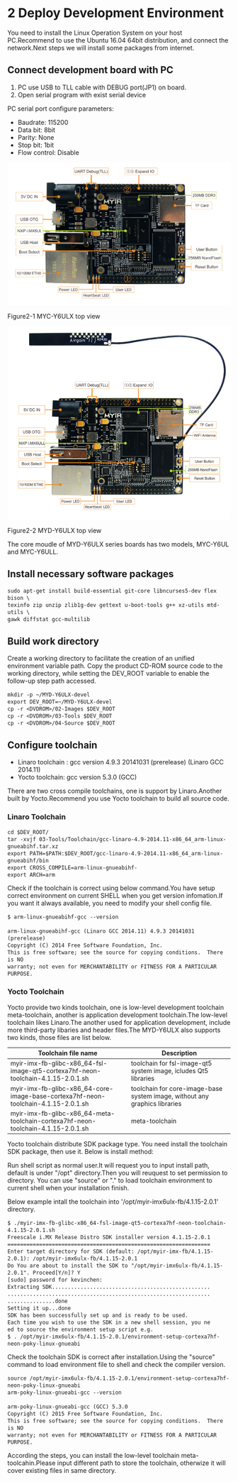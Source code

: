 # 2 Deploy Development Environment

You need to install the Linux Operation System on your host PC.Recommend to use the Ubuntu 16.04 64bit distribution, and connect the network.Next steps we will install some packages from internet.

## Connect development board with PC

1. PC use USB to TLL cable with DEBUG port(JP1) on board.
2. Open serial program with exist serial device

PC serial port configure parameters:

* Baudrate: 115200
* Data bit: 8bit
* Parity: None
* Stop bit: 1bit
* Flow control: Disable

![](image/2-1.png)

Figure2-1 MYC-Y6ULX top view

![](image/2-2.png)

Figure2-2 MYD-Y6ULX top view

The core moudle of MYD-Y6ULX series boards has two models, MYC-Y6UL and MYC-Y6ULL.

## Install necessary software packages

```
sudo apt-get install build-essential git-core libncurses5-dev flex bison \
texinfo zip unzip zlib1g-dev gettext u-boot-tools g++ xz-utils mtd-utils \
gawk diffstat gcc-multilib
```

## Build work directory
Create a working directory to facilitate the creation of an unified environment variable path. Copy the product CD-ROM source code to the working directory, while setting the DEV_ROOT variable to enable the follow-up step path accessed.

```
mkdir -p ~/MYD-Y6ULX-devel
export DEV_ROOT=~/MYD-Y6ULX-devel
cp -r <DVDROM>/02-Images $DEV_ROOT
cp -r <DVDROM>/03-Tools $DEV_ROOT
cp -r <DVDROM>/04-Source $DEV_ROOT
```  

## Configure toolchain

- Linaro toolchain : gcc version 4.9.3 20141031 (prerelease) (Linaro GCC 2014.11)
- Yocto toolchain: gcc version 5.3.0 (GCC)

There are two cross compile toolchains, one is support by Linaro.Another built by Yocto.Recommend you use Yocto toolchain to build all source code.

### Linaro Toolchain

```
cd $DEV_ROOT/
tar -xvjf 03-Tools/Toolchain/gcc-linaro-4.9-2014.11-x86_64_arm-linux-gnueabihf.tar.xz
export PATH=$PATH:$DEV_ROOT/gcc-linaro-4.9-2014.11-x86_64_arm-linux-gnueabihf/bin
export CROSS_COMPILE=arm-linux-gnueabihf-
export ARCH=arm
```

Check if the toolchain is correct using below command.You have setup correct environment on current SHELL when you get version infomation.If you want it always available, you need to modify your shell config file.

```
$ arm-linux-gnueabihf-gcc --version

arm-linux-gnueabihf-gcc (Linaro GCC 2014.11) 4.9.3 20141031 (prerelease)
Copyright (C) 2014 Free Software Foundation, Inc.
This is free software; see the source for copying conditions.  There is NO
warranty; not even for MERCHANTABILITY or FITNESS FOR A PARTICULAR PURPOSE.
```

### Yocto Toolchain

Yocto provide two kinds toolchain, one is low-level development toolchain meta-toolchain, another is application development toolchain.The low-level toolchain likes Linaro.The another used for application development, include more third-party libaries and header files.The MYD-Y6ULX also supports two kinds, those files are list below.

Toolchain file name | Description
------------ | -----
myir-imx-fb-glibc-x86_64-fsl-image-qt5-cortexa7hf-neon-toolchain-4.1.15-2.0.1.sh | toolchain for fsl-image-qt5 system image, icludes Qt5 libraries
myir-imx-fb-glibc-x86_64-core-image-base-cortexa7hf-neon-toolchain-4.1.15-2.0.1.sh | toolchain for core-image-base system image, without any graphics libraries
myir-imx-fb-glibc-x86_64-meta-toolchain-cortexa7hf-neon-toolchain-4.1.15-2.0.1.sh | meta-toolchain


Yocto toolchain distribute SDK package type. You need install the toolchain SDK package, then use it. Below is install method:

Run shell script as normal user.It will request you to input install path, default is under "/opt" directory.Then you will reuquest to set permission to directory. You can use "source" or "." to load toolchain environment to current shell when your installation finish.

Below example intall the toolchain into '/opt/myir-imx6ulx-fb/4.1.15-2.0.1' directory.

```
$ ./myir-imx-fb-glibc-x86_64-fsl-image-qt5-cortexa7hf-neon-toolchain-4.1.15-2.0.1.sh 
Freescale i.MX Release Distro SDK installer version 4.1.15-2.0.1
================================================================
Enter target directory for SDK (default: /opt/myir-imx-fb/4.1.15-2.0.1): /opt/myir-imx6ulx-fb/4.1.15-2.0.1
Do You are about to install the SDK to "/opt/myir-imx6ulx-fb/4.1.15-2.0.1". Proceed[Y/n]? Y
[sudo] password for kevinchen: 
Extracting SDK..................................................
................................................................
...............done
Setting it up...done
SDK has been successfully set up and is ready to be used.
Each time you wish to use the SDK in a new shell session, you ne
ed to source the environment setup script e.g.
$ . /opt/myir-imx6ulx-fb/4.1.15-2.0.1/environment-setup-cortexa7hf-neon-poky-linux-gnueabi

```

Check the toolchain SDK is correct after installation.Using the "source" command to load environment file to shell and check the compiler version.

```
source /opt/myir-imx6ulx-fb/4.1.15-2.0.1/environment-setup-cortexa7hf-neon-poky-linux-gnueabi
arm-poky-linux-gnueabi-gcc --version

arm-poky-linux-gnueabi-gcc (GCC) 5.3.0
Copyright (C) 2015 Free Software Foundation, Inc.
This is free software; see the source for copying conditions.  There is NO
warranty; not even for MERCHANTABILITY or FITNESS FOR A PARTICULAR PURPOSE.
```

According the steps, you can install the low-level toolchain meta-toolcahin.Please input different path to store the toolchain, otherwize it will cover existing files in same directory.

